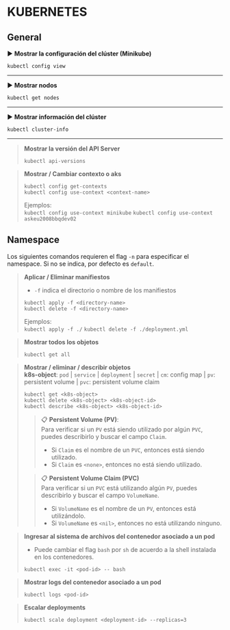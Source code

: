 # KUBERNETES

## General

▶️ **Mostrar la configuración del clúster (Minikube)**
```shell script 
kubectl config view 
```

----

▶️ **Mostrar nodos**
```shell script 
kubectl get nodes 
```

----

▶️ **Mostrar información del clúster**
```shell script 
kubectl cluster-info
```

----

> **Mostrar la versión del API Server**
> ```shell script 
> kubectl api-versions
> ```

> **Mostrar / Cambiar contexto o aks**
> ```shell script 
> kubectl config get-contexts
> kubectl config use-context <context-name>
> ```
> Ejemplos:<br>
> `kubectl config use-context minikube`
> `kubectl config use-context askeu2008bbqdev02`

## Namespace
Los siguientes comandos requieren el flag `-n` para especificar el namespace. Si no se indica, por defecto es `default`.

> **Aplicar / Eliminar manifiestos**
> - `-f` indica el directorio o nombre de los manifiestos
> ```shell script 
> kubectl apply -f <directory-name>
> kubectl delete -f <directory-name>
> ```
> Ejemplos: <br>
> `kubectl apply -f ./`
> `kubectl delete -f ./deployment.yml`

> **Mostrar todos los objetos**
> ```shell script 
> kubectl get all
> ```

> **Mostrar / eliminar / describir objetos**
> <br> **k8s-object**: `pod` | `service` | `deployment` | `secret` | `cm`: config map | `pv`: persistent volume | `pvc`: persistent volume claim 
> ```shell script 
> kubectl get <k8s-object>
> kubectl delete <k8s-object> <k8s-object-id>
> kubectl describe <k8s-object> <k8s-object-id>
> ```
> > 📋 **Persistent Volume (PV)**: 
> > <br>Para verificar si un `PV` está siendo utilizado por algún `PVC`, puedes describirlo y buscar el campo `Claim`.
> > - Si `Claim` es el nombre de un `PVC`, entonces está siendo utilizado.
> > - Si `Claim` es `<none>`, entonces no está siendo utilizado.
>
> > 📋 **Persistent Volume Claim (PVC)**
> > <br> Para verificar si un `PVC` está utilizando algún `PV`, puedes describirlo y buscar el campo `VolumeName`.
> > - Si `VolumeName` es el nombre de un `PV`, entonces está utilizándolo.
> > - Si `VolumeName` es `<nil>`, entonces no está utilizando ninguno.

> **Ingresar al sistema de archivos del contenedor asociado a un pod**
> - Puede cambiar el flag `bash` por `sh` de acuerdo a la shell instalada en los contenedores.
> ```shell script 
> kubectl exec -it <pod-id> -- bash
> ```

> **Mostrar logs del contenedor asociado a un pod**
> ```shell script 
> kubectl logs <pod-id>
> ```

> **Escalar deployments**
> ```shell script 
> kubectl scale deployment <deployment-id> --replicas=3
> ```


